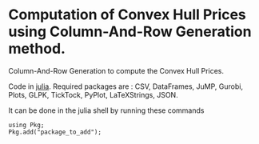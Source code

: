 # Computation of Convex Hull Prices using Column-And-Row Generation method.
Column-And-Row Generation to compute the Convex Hull Prices.

Code in [julia](https://julialang.org/downloads/).
Required packages are : CSV, DataFrames, JuMP, Gurobi, Plots, GLPK, TickTock, PyPlot, LaTeXStrings, JSON.

It can be done in the julia shell by running these commands

```
using Pkg;
Pkg.add("package_to_add");
```

